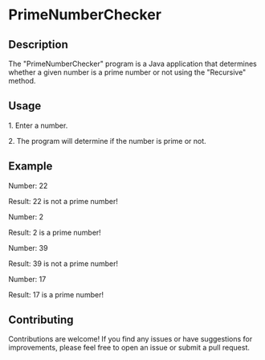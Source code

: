 <h1>PrimeNumberChecker</h1>
    
   <h2>Description</h2>
   <p>The "PrimeNumberChecker" program is a Java application that determines whether a given number is a prime number or not using the "Recursive" method.</p>
    
   <h2>Usage</h2>
   <p>1. Enter a number.</p>
   <p>2. The program will determine if the number is prime or not.</p>
    
   <h2>Example</h2>
   <p>Number: 22</p>
   <p>Result: 22 is not a prime number!</p>
    
   <p>Number: 2</p>
   <p>Result: 2 is a prime number!</p>
    
   <p>Number: 39</p>
   <p>Result: 39 is not a prime number!</p>
    
   <p>Number: 17</p>
   <p>Result: 17 is a prime number!</p>
    
   <h2>Contributing</h2>
   <p>Contributions are welcome! If you find any issues or have suggestions for improvements, please feel free to open an issue or submit a pull request.</p>
   
